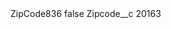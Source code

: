 <?xml version="1.0" encoding="UTF-8"?>
<CustomMetadata xmlns="http://soap.sforce.com/2006/04/metadata" xmlns:xsi="http://www.w3.org/2001/XMLSchema-instance" xmlns:xsd="http://www.w3.org/2001/XMLSchema">
    <label>ZipCode836</label>
    <protected>false</protected>
    <values>
        <field>Zipcode__c</field>
        <value xsi:type="xsd:string">20163</value>
    </values>
</CustomMetadata>
